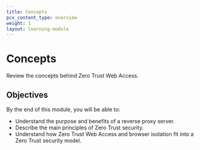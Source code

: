 ```yaml
---
title: Concepts
pcx_content_type: overview
weight: 1
layout: learning-module
---
```


# Concepts

Review the concepts behind Zero Trust Web Access.

## Objectives

By the end of this module, you will be able to:

- Understand the purpose and benefits of a reverse proxy server.
- Describe the main principles of Zero Trust security.
- Understand how Zero Trust Web Access and browser isolation fit into a Zero Trust security model.
